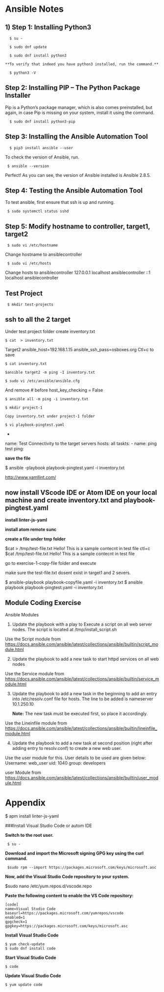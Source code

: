    # Ansible Notes
  
  ## 1) Step 1: Installing Python3
      
      $ su -
      
      $ sudo dnf update
      
      $ sudo dnf install python3
    
    **To verify that indeed you have python3 installed, run the command.**
    
      $ python3 -V

## Step 2: Installing PIP – The Python Package Installer

Pip is a Python’s package manager, which is also comes preinstalled, but again, in case Pip is missing on your system, install it using the command.

      $ sudo dnf install python3-pip

## Step 3: Installing the Ansible Automation Tool

      $ pip3 install ansible --user

To check the version of Ansible, run.

     $ ansible --version

Perfect! As you can see, the version of Ansible installed is Ansible 2.8.5.

## Step 4: Testing the Ansible Automation Tool

To test ansible, first ensure that ssh is up and running.
    
     $ sudo systemctl status sshd


## Step 5:  Modify hostname to controller, target1, target2

     $ sudo vi /etc/hostname  

Change hostname to ansiblecontroller

     $ sudo vi /etc/hosts

Change hosts to ansiblecontroller
127.0.0.1 localhost ansiblecontroller
::1       localhost ansiblecontroller

## Test Project
     
     $ mkdir test-projects
## ssh to all the 2 target  

Under test project folder create inventory.txt

    $ cat  > inventory.txt

Target2 ansible_host=192.168.1.15 ansible_ssh_pass=osboxes.org
Ctl+c to save

    $ cat inventory.txt
    
    $ansible target2 -m ping -I inventory.txt 

    $ sudo vi /etc/ansible/ansible.cfg 

And remove # before host_key_checking = False

    $ ansible all -m ping -i inventory.txt

    $ mkdir project-1

    Copy inventory.txt under project-1 folder
    
    $ vi playbook-pingtest.yaml

-

   name: Test Connectivity to the target servers
   hosts: all
   taskts:
     - name: ping test 
       ping:
      
   **save the file**

 $ ansible -playbook playbook-pingtest.yaml -i inventory.txt

http://www.yamllint.com/

## now install VScode IDE or Atom IDE on your local machine and create inventory.txt and playbook-pingtest.yaml

**install linter-js-yaml**

**install atom remote sunc**


**create a file under tmp folder**

  $cat > /tmp/test-file.txt
  Hello! This is a sample contecnt in test file
  ctl+c
  $cat /tmp/test-file.txt
  Hello! This is a sample contecnt in test file

go to exercise-1-copy-file folder and execute

make sure the test-file.txt dosent exist in target1 and 2 severs.

  $ ansible-playbook playbook-copyfile.yaml -i inventory.txt
  $ ansible playbook playbook-pingtest.yaml -i inventory.txt


## Module Coding Exercise

  Ansible Modules

1) Update the playbook with a play to Execute a script on all web server nodes. The script is located at /tmp/install_script.sh

Use the Script module from https://docs.ansible.com/ansible/latest/collections/ansible/builtin/script_module.html

2) Update the playbook to add a new task to start httpd services on all web nodes

Use the Service module from https://docs.ansible.com/ansible/latest/collections/ansible/builtin/service_module.html


3) Update the playbook to add a new task in the beginning to add an entry into /etc/resolv.conf file for hosts. The line to be added    is nameserver 10.1.250.10

    **Note:** The new task must be executed first, so place it accordingly.

Use the Lineinfile module from https://docs.ansible.com/ansible/latest/collections/ansible/builtin/lineinfile_module.html

4) Update the playbook to add a new task at second position (right after adding entry to resolv.conf) to create a new web user.

Use the user module for this. User details to be used are given below:
Username: web_user
uid: 1040
group: developers

user Module from https://docs.ansible.com/ansible/latest/collections/ansible/builtin/user_module.html




# Appendix 

  $ apm install linter-js-yaml

 
  
###Install Visual Studio Code or autom IDE

**Switch to the root user.**
      
     $ su -
    
**Download and import the Microsoft signing GPG key using the curl command.**

     $sudo rpm --import https://packages.microsoft.com/keys/microsoft.asc
   
 **Now, add the Visual Studio Code repository to your system.**

$sudo nano /etc/yum.repos.d/vscode.repo

**Paste the following content to enable the VS Code repository:**

	[code]
	name=Visual Studio Code
	baseurl=https://packages.microsoft.com/yumrepos/vscode
	enabled=1
	gpgcheck=1
	gpgkey=https://packages.microsoft.com/keys/microsoft.asc

**Install Visual Studio Code**

    $ yum check-update
    $ sudo dnf install code
  
**Start Visual Studio Code**
  
    $ code

**Update Visual Studio Code**

    $ yum update code
  

